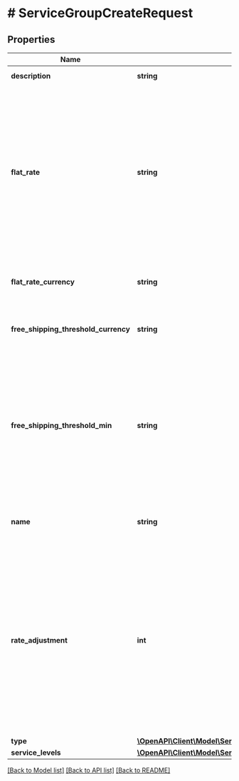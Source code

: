 # # ServiceGroupCreateRequest

## Properties

Name | Type | Description | Notes
------------ | ------------- | ------------- | -------------
**description** | **string** | Description for the service group |
**flat_rate** | **string** | String representation of an amount to be returned as the flat rate if 1. The service group is of type &#x60;LIVE_RATE&#x60; and no matching rates were found; or 2. The service group is of type &#x60;FLAT_RATE&#x60;. Either integers or decimals are accepted. Required unless type is &#x60;FREE_SHIPPING&#x60; | [optional]
**flat_rate_currency** | **string** | required unless type is &#x60;FREE_SHIPPING&#x60;. (ISO 4217 currency) | [optional]
**free_shipping_threshold_currency** | **string** | optional unless type is &#x60;FREE_SHIPPING&#x60;. (ISO 4217 currency) | [optional]
**free_shipping_threshold_min** | **string** | For service groups of type &#x60;FREE_SHIPPING&#x60;, this field must be required to configure the minimum  cart total (total cost of items in the cart) for this service group to be returned for rates at  checkout. Optional unless type is &#x60;FREE_SHIPPING&#x60; | [optional]
**name** | **string** | Name for the service group that will be shown to customers in the response |
**rate_adjustment** | **int** | The amount in percent (%) that the service group&#39;s returned rate should be adjusted. For example, if this field is set to 5 and the matched rate price is $5.00, the returned value of the service group will be $5.25. Negative integers are also accepted and will discount the rate price by the defined percentage amount. | [optional]
**type** | [**\OpenAPI\Client\Model\ServiceGroupTypeEnum**](ServiceGroupTypeEnum.md) |  |
**service_levels** | [**\OpenAPI\Client\Model\ServiceGroupAccountAndServiceLevel[]**](ServiceGroupAccountAndServiceLevel.md) |  |

[[Back to Model list]](../../README.md#models) [[Back to API list]](../../README.md#endpoints) [[Back to README]](../../README.md)
